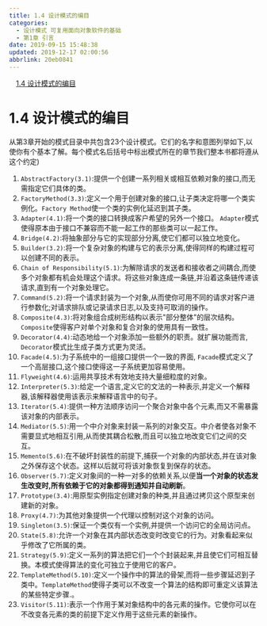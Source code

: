 ```yaml
---
title: 1.4 设计模式的编目
categories: 
  - 设计模式 可复用面向对象软件的基础
  - 第1章 引言
date: 2019-09-15 15:48:38
updated: 2019-12-17 02:00:56
abbrlink: 20eb0841
---
```

<div id='my_toc'><a href="/ReadingNotes/20eb0841/#1-4-设计模式的编目" class="header_1">1.4 设计模式的编目</a>&nbsp;<br></div>
<style>.header_1{margin-left: 1em;}.header_2{margin-left: 2em;}.header_3{margin-left: 3em;}.header_4{margin-left: 4em;}.header_5{margin-left: 5em;}.header_6{margin-left: 6em;}</style>
<!--more-->
<script>if (navigator.platform.search('arm')==-1){document.getElementById('my_toc').style.display = 'none';}var e,p = document.getElementsByTagName('p');while (p.length>0) {e = p[0];e.parentElement.removeChild(e);}</script>

<!--end-->
# 1.4 设计模式的编目 #
从第3章开始的模式目录中共包含23个设计模式。它们的名字和意图列举如下,以使你有个基本了解。每个模式名后括号中标出模式所在的章节我们整本书都将遵从这个约定)
1. `AbstractFactory(3.1)`:提供一个创建一系列相关或相互依赖对象的接口,而无需指定它们具体的类。
2. `FactoryMethod(3.3)`:定义一个用于创建对象的接口,让子类决定将哪一个类实例化。`Factory Method`使一个类的实例化延迟到其子类。
3. `Adapter(4.1)`:将一个类的接口转换成客户希望的另外一个接口。 `Adapter`模式使得原本由于接口不兼容而不能一起工作的那些类可以一起工作。
4. `Bridge(4.2)`:将抽象部分与它的实现部分分离,使它们都可以独立地变化。
5. `Builder(3.2)`:将一个复杂对象的构建与它的表示分离,使得同样的构建过程可以创建不同的表示。
6. `Chain of Responsibility(5.1)`:为解除请求的发送者和接收者之间耦合,而使多个对象都有机会处理这个请求。将这些对象连成一条链,并沿着这条链传递该请求,直到有一个对象处理它。
7. `Command(5.2)`:将一个请求封装为一个对象,从而使你可用不同的请求对客户进行参数化;对请求排队或记录请求日志,以及支持可取消的操作。
8. `Composite(4.3)`:将对象组合成树形结构以表示"部分整体"的层次结构。 `Composite`使得客户对单个对象和复合对象的使用具有一致性。
9. `Decorator(4.4)`:动态地给一个对象添加一些额外的职责。就扩展功能而言, `Decorator`模式比生成子类方式更为灵活。
10. `Facade(4.5)`:为子系统中的一组接口提供一个一致的界面, `Facade`模式定义了一个高层接口,这个接口使得这一子系统更加容易使用。
11. `Flyweight(4.6)`:运用共享技术有效地支持大量细粒度的对象。
12. `Interpreter(5.3)`:给定一个语言,定义它的文法的一种表示,并定义一个解释器,该解释器使用该表示来解释语言中的句子。
13. `Iterator(5.4)`:提供一种方法顺序访问一个聚合对象中各个元素,而又不需暴露该对象的内部表示。
14. `Mediator(5.5)`:用一个中介对象来封装一系列的对象交互。中介者使各对象不需要显式地相互引用,从而使其耦合松散,而且可以独立地改变它们之间的交互。
15. `Memento(5.6)`:在不破坏封装性的前提下,捕获一个对象的内部状态,并在该对象之外保存这个状态。这样以后就可将该对象恢复到保存的状态。
16. `Observer(5.7)`:定义对象间的一种一对多的依赖关系,以便**当一个对象的状态发生改变时,所有依赖于它的对象都得到通知并自动刷新**。
17. `Prototype(3.4)`:用原型实例指定创建对象的种类,并且通过拷贝这个原型来创建新的对象。
18. `Proxy(4.7)`:为其他对象提供一个代理以控制对这个对象的访问。
19. `Singleton(3.5)`:保证一个类仅有一个实例,并提供一个访问它的全局访问点。
20. `State(5.8)`:允许一个对象在其内部状态改变时改变它的行为。对象看起来似乎修改了它所属的类。
21. `Strategy(5.9)`:定义一系列的算法把它们一个个封装起来,并且使它们可相互替换。本模式使得算法的变化可独立于使用它的客户。
22. `TemplateMethod(5.10)`:定义一个操作中的算法的骨架,而将一些步骤延迟到子类中。`TemplateMethod`使得子类可以不改变一个算法的结构即可重定义该算法的某些特定步骤.。
23. `Visitor(5.11)`:表示一个作用于某对象结构中的各元素的操作。它使你可以在不改变各元素的类的前提下定义作用于这些元素的新操作。


